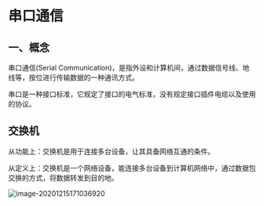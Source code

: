 # 串口通信

## 一、概念

串口通信(Serial Communication)，是指外设和计算机间，通过数据信号线、地线等，按位进行传输数据的一种通讯方式。

串口是一种接口标准，它规定了接口的电气标准，没有规定接口插件电缆以及使用的协议。





## 交换机

从功能上：交换机是用于连接多台设备，让其具备网络互通的条件。

从定义上：交换机是一个网络设备，能连接多台设备到计算机网络中，通过数据包交换的方式，将数据转发到目的地。

![image-20201215171036920](https://gitee.com/jiao_qianjin/zhishiku/raw/master/img/20201215171046.png)